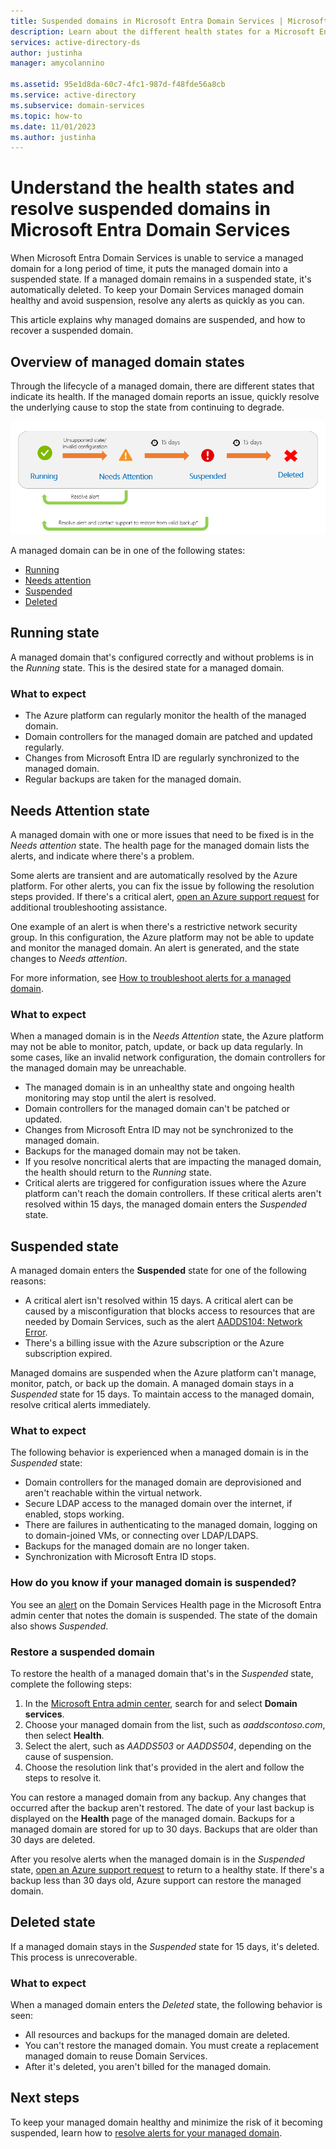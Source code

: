 ```yaml
---
title: Suspended domains in Microsoft Entra Domain Services | Microsoft Docs
description: Learn about the different health states for a Microsoft Entra Domain Services managed domain and how to restore a suspended domain.
services: active-directory-ds
author: justinha
manager: amycolannino

ms.assetid: 95e1d8da-60c7-4fc1-987d-f48fde56a8cb
ms.service: active-directory
ms.subservice: domain-services
ms.topic: how-to
ms.date: 11/01/2023
ms.author: justinha
---
```

# Understand the health states and resolve suspended domains in Microsoft Entra Domain Services

When Microsoft Entra Domain Services is unable to service a managed domain for a long period of time, it puts the managed domain into a suspended state. If a managed domain remains in a suspended state, it's automatically deleted. To keep your Domain Services managed domain healthy and avoid suspension, resolve any alerts as quickly as you can.

This article explains why managed domains are suspended, and how to recover a suspended domain.

## Overview of managed domain states

Through the lifecycle of a managed domain, there are different states that indicate its health. If the managed domain reports an issue, quickly resolve the underlying cause to stop the state from continuing to degrade.

![The progression of states that a managed domain takes towards suspension](media/entra-domain-services-suspension/suspension-timeline.PNG)

A managed domain can be in one of the following states:

* [Running](#running-state)
* [Needs attention](#needs-attention-state)
* [Suspended](#suspended-state)
* [Deleted](#deleted-state)

## Running state

A managed domain that's configured correctly and without problems is in the *Running* state. This is the desired state for a managed domain.

### What to expect

* The Azure platform can regularly monitor the health of the managed domain.
* Domain controllers for the managed domain are patched and updated regularly.
* Changes from Microsoft Entra ID are regularly synchronized to the managed domain.
* Regular backups are taken for the managed domain.

## Needs Attention state

A managed domain with one or more issues that need to be fixed is in the *Needs attention* state. The health page for the managed domain lists the alerts, and indicate where there's a problem.

Some alerts are transient and are automatically resolved by the Azure platform. For other alerts, you can fix the issue by following the resolution steps provided. If there's a critical alert, [open an Azure support request][azure-support] for additional troubleshooting assistance.

One example of an alert is when there's a restrictive network security group. In this configuration, the Azure platform may not be able to update and monitor the managed domain. An alert is generated, and the state changes to *Needs attention*.

For more information, see [How to troubleshoot alerts for a managed domain][resolve-alerts].

### What to expect

When a managed domain is in the *Needs Attention* state, the Azure platform may not be able to monitor, patch, update, or back up data regularly. In some cases, like an invalid network configuration, the domain controllers for the managed domain may be unreachable.

* The managed domain is in an unhealthy state and ongoing health monitoring may stop until the alert is resolved.
* Domain controllers for the managed domain can't be patched or updated.
* Changes from Microsoft Entra ID may not be synchronized to the managed domain.
* Backups for the managed domain may not be taken.
* If you resolve noncritical alerts that are impacting the managed domain, the health should return to the *Running* state.
* Critical alerts are triggered for configuration issues where the Azure platform can't reach the domain controllers. If these critical alerts aren't resolved within 15 days, the managed domain enters the *Suspended* state.

## Suspended state

A managed domain enters the **Suspended** state for one of the following reasons:

* A critical alert isn't resolved within 15 days. A critical alert can be caused by a misconfiguration that blocks access to resources that are needed by Domain Services, such as the alert [AADDS104: Network Error][alert-nsg].
* There's a billing issue with the Azure subscription or the Azure subscription expired.

Managed domains are suspended when the Azure platform can't manage, monitor, patch, or back up the domain. A managed domain stays in a *Suspended* state for 15 days. To maintain access to the managed domain, resolve critical alerts immediately.

### What to expect

The following behavior is experienced when a managed domain is in the *Suspended* state:

* Domain controllers for the managed domain are deprovisioned and aren't reachable within the virtual network.
* Secure LDAP access to the managed domain over the internet, if enabled, stops working.
* There are failures in authenticating to the managed domain, logging on to domain-joined VMs, or connecting over LDAP/LDAPS.
* Backups for the managed domain are no longer taken.
* Synchronization with Microsoft Entra ID stops.

### How do you know if your managed domain is suspended?

You see an [alert][resolve-alerts] on the Domain Services Health page in the Microsoft Entra admin center that notes the domain is suspended. The state of the domain also shows *Suspended*.

### Restore a suspended domain

To restore the health of a managed domain that's in the *Suspended* state, complete the following steps:

1. In the [Microsoft Entra admin center](https://entra.microsoft.com), search for and select **Domain services**.
1. Choose your managed domain from the list, such as *aaddscontoso.com*, then select **Health**.
1. Select the alert, such as *AADDS503* or *AADDS504*, depending on the cause of suspension.
1. Choose the resolution link that's provided in the alert and follow the steps to resolve it.

You can restore a managed domain from any backup. Any changes that occurred after the backup aren't restored. The date of your last backup is displayed on the **Health** page of the managed domain. Backups for a managed domain are stored for up to 30 days. Backups that are older than 30 days are deleted.

After you resolve alerts when the managed domain is in the *Suspended* state, [open an Azure support request][azure-support] to return to a healthy state. If there's a backup less than 30 days old, Azure support can restore the managed domain.

## Deleted state

If a managed domain stays in the *Suspended* state for 15 days, it's deleted. This process is unrecoverable.

### What to expect

When a managed domain enters the *Deleted* state, the following behavior is seen:

* All resources and backups for the managed domain are deleted.
* You can't restore the managed domain. You must create a replacement managed domain to reuse Domain Services.
* After it's deleted, you aren't billed for the managed domain.

## Next steps

To keep your managed domain healthy and minimize the risk of it becoming suspended, learn how to [resolve alerts for your managed domain][resolve-alerts].

<!-- INTERNAL LINKS -->
[alert-nsg]: alert-nsg.md
[azure-support]: /azure/active-directory/fundamentals/how-to-get-support
[resolve-alerts]: troubleshoot-alerts.md
